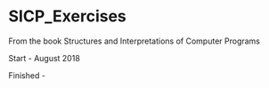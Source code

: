 # SICP_Exercises
From the book Structures and Interpretations of Computer Programs 

Start - August 2018

Finished - 

